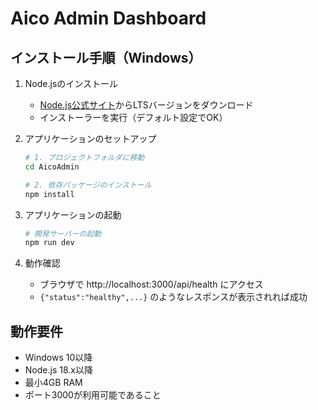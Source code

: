 # Aico Admin Dashboard

## インストール手順（Windows）

1. Node.jsのインストール
   - [Node.js公式サイト](https://nodejs.org/)からLTSバージョンをダウンロード
   - インストーラーを実行（デフォルト設定でOK）

2. アプリケーションのセットアップ
   ```bash
   # 1. プロジェクトフォルダに移動
   cd AicoAdmin

   # 2. 依存パッケージのインストール
   npm install
   ```

3. アプリケーションの起動
   ```bash
   # 開発サーバーの起動
   npm run dev
   ```

4. 動作確認
   - ブラウザで http://localhost:3000/api/health にアクセス
   - `{"status":"healthy",...}` のようなレスポンスが表示されれば成功

## 動作要件
- Windows 10以降
- Node.js 18.x以降
- 最小4GB RAM
- ポート3000が利用可能であること